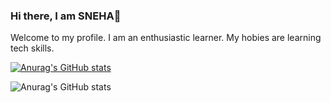 ### Hi there, I am SNEHA👋

Welcome to my profile. I am an enthusiastic learner. My hobies are learning tech skills.

[![Anurag's GitHub stats](https://github-readme-stats.vercel.app/api?username=sneha-2510)](https://github.com/anuraghazra/github-readme-stats)

![Anurag's GitHub stats](https://github-readme-stats.vercel.app/api?username=sneha-2510&show_icons=true&theme=radical)
